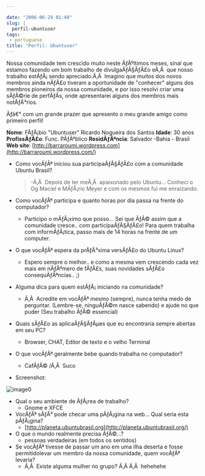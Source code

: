 ```yaml
---

date: "2006-06-29 01:40"
slug: |
  perfil-ubuntuser
tags:
 - portuguese
title: "Perfil: Ubuntuser"
---
```


Nossa comunidade tem crescido muito neste ÃƒÂºltimos meses, sinal que
estamos fazendo um bom trabalho de divulgaÃƒÂ§ÃƒÂ£o eÃ‚Â  que nosso
trabalho estÃƒÂ¡ sendo apreciado.Ã‚Â  Imagino que muitos dos novos
membros ainda nÃƒÂ£o tiveram a oportunidade de "conhecer" alguns dos
membros pioneiros da nossa comunidade, e por isso resolvi criar uma
sÃƒÂ©rie de perfÃƒÂ­s, onde apresentarei alguns dos membros mais
notÃƒÂ³rios.

Ãƒâ€° com um grande prazer que apresento o meu grande amigo como
primeiro perfil!

**Nome**: FÃƒÂ¡bio "Ubuntuser" Ricardo Nogueira dos Santos **Idade**: 30
anos **ProfissÃƒÂ£o**: Func. PÃƒÂºblico **ResidÃƒÂªncia**: Salvador
-Bahia - Brasil **Web site**:
[http://barraroumi.wordpress.com](http://barraroumi.wordpress.com/)

-   Como vocÃƒÂª iniciou sua participaÃƒÂ§ÃƒÂ£o com a comunidade Ubuntu
    Brasil?

    > -Ã‚Â  Depois de ter meÃ‚Â  apaixonado pelo Ubuntu... Conheci o Og
    > Maciel e MÃƒÂ¡rio Meyer e com os mesmos fui me enraizando.

-   Como vocÃƒÂª participa e quanto horas por dia passa na frente do
    computador?

    -   Participo o mÃƒÂ¡ximo que posso... Sei que ÃƒÂ© assim que a
        comunidade cresce.. com participaÃƒÂ§ÃƒÂ£o! Para quem trabalha
        com informÃƒÂ¡tica, passo mais de 14 horas na frente de um
        computer.

-   O que vocÃƒÂª espera da prÃƒÂ³xima versÃƒÂ£o do Ubuntu Linux?

    -   Espero sempre o melhor.. e como a mesma vem crescendo cada vez
        mais em nÃƒÂºmero de fÃƒÂ£s, suas novidades sÃƒÂ£o
        consequÃƒÂªncias.. ;)

-   Alguma dica para quem estÃƒÂ¡ iniciando na comunidade?

    -   Ã‚Â  Acredite em vocÃƒÂª mesmo (sempre), nunca tenha medo de
        perguntar. (Lembre-se, ninguÃƒÂ©m nasce sabendo) e ajude no que
        puder (Seu trabalho ÃƒÂ© essencial)

-   Quais sÃƒÂ£o as aplicaÃƒÂ§ÃƒÂµes que eu encontraria sempre abertas
    em seu PC?

    -   Browser, CHAT, Editor de texto e o velho Terminal

-   O que vocÃƒÂª geralmente bebe quando trabalha no computador?

    -   CafÃƒÂ© /Ã‚Â  Suco

-   Screenshot:

![image0](http://static.flickr.com/75/177413325_3d406d4d20.jpg)

-   Qual o seu ambiente de ÃƒÂ¡rea de trabalho?
    -   Gnome e XFCE
-   VocÃƒÂª sÃƒÂ³ pode checar uma pÃƒÂ¡gina na web... Qual seria esta
    pÃƒÂ¡gina?
    -   [http://planeta.ubuntubrasil.org](http://planeta.ubuntubrasil.org/)
-   O que o mundo realmente precisa ÃƒÂ©...?
    -   pessoas verdadeiras (em todos os sentidos)
-   Se vocÃƒÂª tivesse de passar um ano em uma ilha deserta e fosse
    permitidolevar um membro da nossa comunidade, quem vocÃƒÂª levaria?
    -   Ã‚Â  Existe alguma mulher no grupo? Ã‚Â Ã‚Â  hehehehe

